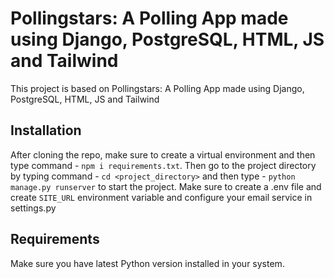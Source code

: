 # Pollingstars: A Polling App made using Django, PostgreSQL, HTML, JS and Tailwind
This project is based on Pollingstars: A Polling App made using Django, PostgreSQL, HTML, JS and Tailwind

## Installation
After cloning the repo, make sure to create a virtual environment and then type command - `npm i requirements.txt`. Then go to the project directory by typing command - `cd <project_directory>` and then type - `python manage.py runserver` to start the project. Make sure to create a .env file and create `SITE_URL` environment variable and configure your email service in settings.py

## Requirements
Make sure you have latest Python version installed in your system.